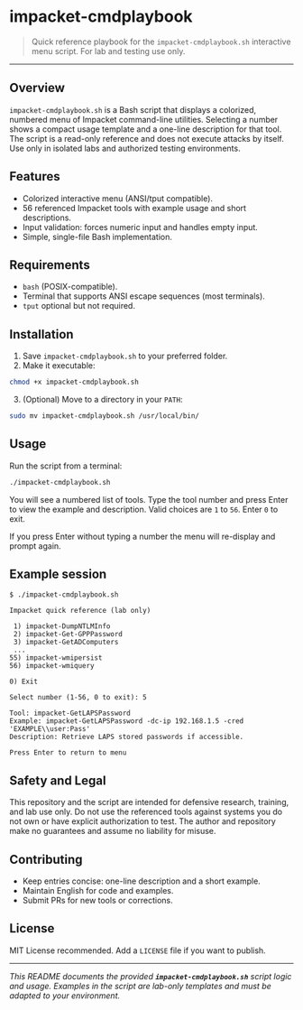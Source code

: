# impacket-cmdplaybook

> Quick reference playbook for the `impacket-cmdplaybook.sh` interactive menu script. For lab and testing use only.

---

## Overview

`impacket-cmdplaybook.sh` is a Bash script that displays a colorized, numbered menu of Impacket command-line utilities. Selecting a number shows a compact usage template and a one-line description for that tool. The script is a read-only reference and does not execute attacks by itself. Use only in isolated labs and authorized testing environments.

## Features

* Colorized interactive menu (ANSI/tput compatible).
* 56 referenced Impacket tools with example usage and short descriptions.
* Input validation: forces numeric input and handles empty input.
* Simple, single-file Bash implementation.

## Requirements

* `bash` (POSIX-compatible).
* Terminal that supports ANSI escape sequences (most terminals).
* `tput` optional but not required.

## Installation

1. Save `impacket-cmdplaybook.sh` to your preferred folder.
2. Make it executable:

```bash
chmod +x impacket-cmdplaybook.sh
```

3. (Optional) Move to a directory in your `PATH`:

```bash
sudo mv impacket-cmdplaybook.sh /usr/local/bin/
```

## Usage

Run the script from a terminal:

```bash
./impacket-cmdplaybook.sh
```

You will see a numbered list of tools. Type the tool number and press Enter to view the example and description. Valid choices are `1` to `56`. Enter `0` to exit.

If you press Enter without typing a number the menu will re-display and prompt again.

## Example session

```
$ ./impacket-cmdplaybook.sh

Impacket quick reference (lab only)

 1) impacket-DumpNTLMInfo
 2) impacket-Get-GPPPassword
 3) impacket-GetADComputers
 ...
55) impacket-wmipersist
56) impacket-wmiquery

0) Exit

Select number (1-56, 0 to exit): 5

Tool: impacket-GetLAPSPassword
Example: impacket-GetLAPSPassword -dc-ip 192.168.1.5 -cred 'EXAMPLE\\user:Pass'
Description: Retrieve LAPS stored passwords if accessible.

Press Enter to return to menu
```

## Safety and Legal

This repository and the script are intended for defensive research, training, and lab use only. Do not use the referenced tools against systems you do not own or have explicit authorization to test. The author and repository make no guarantees and assume no liability for misuse.

## Contributing

* Keep entries concise: one-line description and a short example.
* Maintain English for code and examples.
* Submit PRs for new tools or corrections.

## License

MIT License recommended. Add a `LICENSE` file if you want to publish.

---

*This README documents the provided **`impacket-cmdplaybook.sh`** script logic and usage. Examples in the script are lab-only templates and must be adapted to your environment.*
